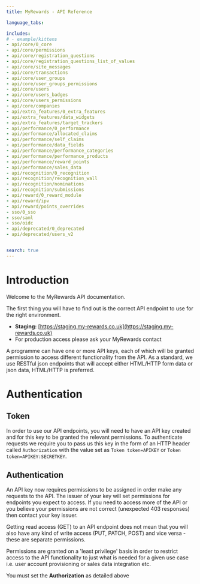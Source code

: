```yaml
---
title: MyRewards - API Reference

language_tabs:

includes:
# - example/kittens
- api/core/0_core
- api/core/permissions
- api/core/registration_questions
- api/core/registration_questions_list_of_values
- api/core/site_messages
- api/core/transactions
- api/core/user_groups
- api/core/user_groups_permissions
- api/core/users
- api/core/users_badges
- api/core/users_permissions
- api/core/companies
- api/extra_features/0_extra_features
- api/extra_features/data_widgets
- api/extra_features/target_trackers
- api/performance/0_performance
- api/performance/allocated_claims
- api/performance/self_claims
- api/performance/data_fields
- api/performance/performance_categories
- api/performance/performance_products
- api/performance/reward_points
- api/performance/sales_data
- api/recognition/0_recognition
- api/recognition/recognition_wall
- api/recognition/nominations
- api/recognition/submissions
- api/reward/0_reward_module
- api/reward/ipv
- api/reward/points_overrides
- sso/0_sso
- sso/saml
- sso/oidc
- api/deprecated/0_deprecated
- api/deprecated/users_v2


search: true
---
```


# Introduction
Welcome to the MyRewards API documentation.

The first thing you will have to find out is the correct API endpoint to use for
the right environment.

- **Staging:** [https://staging.my-rewards.co.uk](https://staging.my-rewards.co.uk)
- For production access please ask your MyRewards contact

A programme can have one or more API keys, each of which will be granted
permission to access different functionality from the API. As a standard, we use
RESTful json endpoints that will accept either HTML/HTTP form data or json data,
HTML/HTTP is preferred.

# Authentication

## Token
In order to use our API endpoints, you will need to have an API key created and
for this key to be granted the relevant permissions. To authenticate requests we
require you to pass us this key in the form of an HTTP header called
`Authorization` with the value set as `Token token=APIKEY` or `Token token=APIKEY:SECRETKEY`.


## Authentication
An API key now requires permissions to be assigned in order make any requests to the API. The issuer of your key will set permissions for endpoints you expect to access. If you need to access more of the API or you believe your permissions are not correct (unexpected 403 responses) then contact your key issuer.

Getting read access (GET) to an API endpoint does not mean that you will also have any kind of write access (PUT, PATCH, POST) and vice versa - these are separate permissions.

Permissions are granted on a 'least privilege' basis in order to restrict access to the API functionality to just what is needed for a given use case i.e. user account provisioning or sales data integration etc.

<aside class="warning">You must set the <strong>Authorization</strong> as detailed above</aside>
